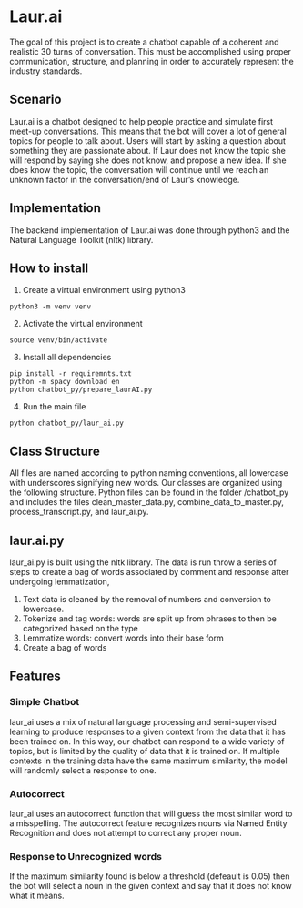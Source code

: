 # Laur.ai
The goal of this project is to create a chatbot capable of a coherent and realistic 30 turns of conversation. This must be accomplished using proper communication, structure, and planning in order to accurately represent the industry standards.

## Scenario
Laur.ai is a chatbot designed to help people practice and simulate first meet-up conversations. This means that the bot will cover a lot of general topics for people to talk about. Users will start by asking a question about something they are passionate about. If Laur does not know the topic she will respond by saying she does not know, and propose a new idea. If she does know the topic, the conversation will continue until we reach an unknown factor in the conversation/end of Laur’s knowledge.

## Implementation
The backend implementation of Laur.ai was done through python3 and the Natural Language Toolkit (nltk) library.

## How to install
1. Create a virtual environment using python3
```
python3 -m venv venv
```
2. Activate the virtual environment
```
source venv/bin/activate
```
3. Install all dependencies
```
pip install -r requiremnts.txt
python -m spacy download en
python chatbot_py/prepare_laurAI.py
```
4. Run the main file
```
python chatbot_py/laur_ai.py
```
## Class Structure
All files are named according to python naming conventions, all lowercase with underscores signifying new words. Our classes are organized using the following structure. Python files can be found in the folder /chatbot_py and includes the files clean_master_data.py, combine_data_to_master.py, process_transcript.py, and laur_ai.py. 

## laur.ai.py
laur_ai.py is built using the nltk library. The data is run throw a series of steps to create a bag of words associated by comment and response after undergoing lemmatization,
  1. Text data is cleaned by the removal of numbers and conversion to lowercase.
  2. Tokenize and tag words: words are split up from phrases to then be categorized based on the type
  3. Lemmatize words: convert words into their base form
  4. Create a bag of words


## Features

### Simple Chatbot
laur_ai uses a mix of natural language processing and semi-supervised learning to produce responses to a given context from the data that it has been trained on. In this way, our chatbot can respond to a wide variety of topics, but is limited by the quality of data that it is trained on.
If multiple contexts in the training data have the same maximum similarity, the model will randomly select a response to one.

### Autocorrect
laur_ai uses an autocorrect function that will guess the most similar word to a misspelling. The autocorrect feature recognizes nouns via Named Entity Recognition and does not attempt to correct any proper noun.

### Response to Unrecognized words
If the maximum similarity found is below a threshold (defeault is 0.05) then the bot will select a noun in the given context and say that it does not know what it means.

